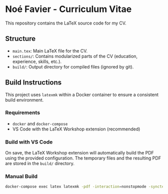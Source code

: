 # Noé Favier - Curriculum Vitae

This repository contains the LaTeX source code for my CV.

## Structure

- `main.tex`: Main LaTeX file for the CV.
- `sections/`: Contains modularized parts of the CV (education, experience, skills, etc.).
- `build/`: Output directory for compiled files (ignored by git).

## Build Instructions

This project uses `latexmk` within a Docker container to ensure a consistent build environment.

### Requirements

- `docker` and `docker-compose`
- VS Code with the LaTeX Workshop extension (recommended)

### Build with VS Code

On save, the LaTeX Workshop extension will automatically build the PDF using the provided configuration. The temporary files and the resulting PDF are stored in the `build/` directory.

### Manual Build

```bash
docker-compose exec latex latexmk -pdf -interaction=nonstopmode -synctex=1 -outdir=build main.tex
```
